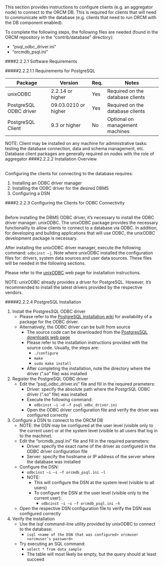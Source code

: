 This section provides instructions to configure clients (e.g. an aggregator node) to connect to the ORCM DB.  This is required for clients that will need to communicate with the database (e.g. clients that need to run ORCM with the DB component enabled).

To complete the following steps, the following files are needed (found in the ORCM repository in the “contrib/database” directory):

* “psql_odbc_driver.ini”
* “orcmdb_psql.ini”

####2.2.2.1 Software Requirements

#####2.2.2.1.1 Requirements for PostgreSQL

| Package                | Version              | Req. | Notes                                                                                                                                                                                                  |
| ---------------------- | -------------------- | ---- | ------------------------------------------------------------------------------------------------------------------------------------------------------- |
| unixODBC               | 2.2.14 or higher     | Yes  | Required on the database clients |
| PostgreSQL ODBC driver | 09.03.0210 or higher | Yes  | Required on the database clients |
| PostgreSQL Client      | 9.3 or higher        | No   | Optional on management machines |
NOTE: Client may be installed on any machine for administrative tasks: testing the database connection, data and schema management, etc.
Database client packages are generally required on nodes with the role of aggregator
####2.2.2.2 Installation Overview

<br>Configuring the clients for connecting to the database requires:

1. Installing an ODBC driver manager
2. Installing the ODBC driver for the desired DBMS
3. Configuring a DSN

####2.2.2.3 Configuring the Clients for ODBC Connectivity

<br>Before installing the DBMS ODBC driver, it’s necessary to install the ODBC driver manager: unixODBC.  The unixODBC package provides the necessary functionality to allow clients to connect to a database via ODBC.  In addition, for developing and building applications that will use ODBC, the unixODBC development package is necessary.

After installing the unixODBC driver manager, execute the following command: `odbcinst –j`.  Note where unixODBC installed the configuration files for: drivers, system data sources and user data sources.  These files will be needed in the following sections.

Please refer to the [unixODBC](http://www.unixodbc.org/) web page for installation instructions.

NOTE: unixODBC already provides a driver for PostgreSQL.  However, it’s recommended to install the latest drivers provided by the respective vendors.

#####2.2.2.4 PostgreSQL Installation

1. Install the PostgresSQL ODBC driver
    * Please refer to the [PostgreSQL installation wiki](https://wiki.postgresql.org/wiki/Detailed_installation_guides) for availability of a package for the ODBC driver.
    * Alternatively, the ODBC driver can be built from source
        * The source code can be downloaded from the [PostgresSQL downloads web page](http://www.postgresql.org/ftp/odbc/versions/src/)
        * Please refer to the installation instructions provided with the source code.  Usually, the steps are:
            * `./configure`
            * `make`
            * `sudo make install`
        * After completing the installation, note the directory where the driver (“.so” file) was installed
2. Register the PostgreSQL ODBC driver
    * Edit the “psql_odbc_driver.ini” file and fill in the required prameters:
        * Driver: specify the absolute path where the PostgrSQL ODBC driver (“.so” file) was installed
        * Execute the following command:
            * `odbcinst –i –d –f psql_odbc_driver.ini`
        * Open the ODBC driver configuration file and verify the driver was configured correctly
3. Configure a DSN to connect to the ORCM DB
    * NOTE: the DSN may be configured at the user level (visible only to the current user) or at the system level (visible to all users that log in to the machine).
    * Edit the “orcmdb_psql.ini” file and fill in the required parameters:
        * Driver: specify the exact name of the driver as configured in the ODBC driver configuration file
        * Server: specify the hostname or IP address of the server where the database was installed
    * Configure the DSN:
        * `odbcinst –i –s –f orcmdb_psql.ini –l`
        * NOTE:
            * This will configure the DSN at the system level (visible to all users)
            * To configure the DSN at the user level (visible only to the current user):
                * `odbcinst –i –s –f orcmdb_psql.ini –h`
    * Open the respective DSN configuration file to verify the DSN was configured correctly
4. Verify the installation
    * Use the _isql_ command-line utility provided by unixODBC to connect to the database:
        * `isql <name of the DSN that was configured> orcmuser <orcmuser’s password>`
    * Try executing an SQL command:
        * `select * from data_sample`
        * The table will most likely be empty, but the query should at least succeed